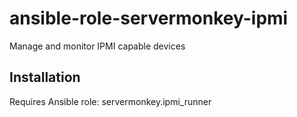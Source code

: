 # ansible-role-servermonkey-ipmi

Manage and monitor IPMI capable devices

## Installation

Requires Ansible role: servermonkey.ipmi_runner

